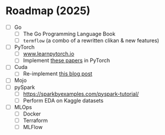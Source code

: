 # Roadmap (2025)

- [ ] Go
    - [ ] The Go Programming Language Book
    - [ ] `termflow` (a combo of a rewritten clikan & new features)
- [ ] PyTorch
    - [ ] www.learnpytorch.io
    - [ ] Implement [these papers](https://x.com/romitheguru/status/1874656226224570541) in PyTorch
- [ ] Cuda
    - [ ] Re-implement [this blog post](https://maharshi.bearblog.dev/optimizing-softmax-cuda/)
- [ ] Mojo
- [ ] pySpark
    - [ ] https://sparkbyexamples.com/pyspark-tutorial/
    - [ ] Perform EDA on Kaggle datasets
- [ ] MLOps
    - [ ] Docker
    - [ ] Terraform
    - [ ] MLFlow
